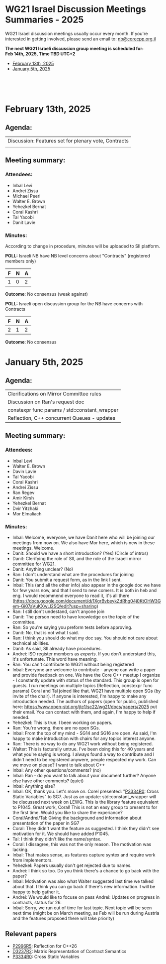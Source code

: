 # WG21 Israel Discussion Meetings Summaries - 2025

WG21 Israel discussion meetings usually occur every month.
If you're interested in getting involved, please send an email to:   nb@corecpp.org.il

__The next WG21 Israeli discussion group meeting is scheduled for: <br/> Feb 14th, 2025, Time TBD UTC+2__ 


- [February 13th, 2025](#february-13th-2025)
- [January 5th, 2025](#january-5th-2025)

<br/><br/><br/>


# February 13th, 2025
## Agenda:
| |
|-|
| Discussion: Features set for plenary vote, Contracts |
|  |
## Meeting summary: 

### Attendees:
- Inbal Levi
- Andrei Zissu
- Michael Peeri
- Walter E. Brown
- Yehezkel Bernat
- Coral Kashri
- Tal Yacobi
- Danit Lavie


### Minutes:

According to change in procedure, minutes will be uploaded to SII platform.

__POLL:__ Israeli NB have NB level concerns about "Contracts" (registered members only)

|F|N|A|
|-|-|-|
|1|0|2|

__Outcome__: No consensus (weak against)


__POLL:__ Israeli open discussion group for the NB have concerns with Contracts

|F|N|A|
|-|-|-|
|2|1|2|

__Outcome__: No consensus

# January 5th, 2025


## Agenda:
| |
|-|
| Clerifications on Mirror Committee rules | 
| Discussion on Ran's request doc |
| constexpr func params / std::constant_wrapper |
| Reflection, C++ concurrent Queues - updates |

## Meeting summary:

### Attendees:
- Inbal Levi
- Walter E. Brown
- Davin Lavie
- Tal Yacobi
- Coral Kashri
- Andrei Zissu
- Ran Regev
- Amir Kirsh
- Yehezkel Bernat
- Dvir Yitzhaki
- Mor Elmaliach

### Minutes:
* Inbal: Welcome, everyone, we have Danit here who will be joining our meetings from now on. We also have Mor here, which is new in these meetings. Welcome.
* Danit: Should we have a short introduction? (Yes) (Circle of intros)
* Danit: Clerifying the role of SII, and the role of the Israeli mirror committee for WG21.
* Danit: Anything unclear? (No)
* Ran: I don't understand what are the procedures for joining
* Danit: You submit a request form, as in the link I sent.
* Inbal: This (and all the other info) also appear in the google doc we have for few years now, and that I send to new comers. It is both in heb and eng. I would recommend everyone to read it, it's all there (https://docs.google.com/document/d/1XgrBvbeykZdRhg04j0KtOHW3Gem-Gi07aVuKXwLl2SQ/edit?usp=sharing)
* Ran: I still don't undestand, can't anyone join
* Danit: The person need to have knowledge on the topic of the committee.
* Ran: So you're saying you preform tests before approving.
* Danit: No, that is not what I said.
* Ran: I think you should do what my doc say. You should not care about technical abilities.
* Danit: As said, SII already have procedures.
* Andrei: ISO register members as *experts*. If you don't understand this, it's unfortunate. This word have meaning. 
* Ran: You can't contribute to WG21 without being registered
* Inbal: Everyone are welcome to contribute - anyone can write a paper and provide feedback on one. We have the Core C++ meetup I organize - I constantly update with status of the standard. This group is open for guests. I run meetings on multiple topics (Reflection, constexpr func params) Coral and Tal joined like that. WG21 have multiple open SGs (by invite of the chair). If anyone is interested, I'm happy to make any introduction needed. The authors of papers (open for public, published here: https://www.open-std.org/jtc1/sc22/wg21/docs/papers/2025 put their email. You can contact with them, and again, I'm happy to help if needed.
* Yehezkel: This is true. I been working on papers. 
* Ran: You're wrong, there are no open SGs. 
* Inbal: From the top of my mind - SG14 and SG16 are open. As said, I'm happy to make introduction with chairs for any topics interest anyone.
* Ran: There is no way to do any WG21 work without being registered.
* Walter: This is facturally untrue. I've been doing this for 40 years and what you're saying is wrong. I always found a way to contribute and I didn't need to be registered anywere, people respected my work. Can we move on please? I want to talk about C++
* Inbal: Any other questions/comments? (no)
* Inbal: Ran - do you want to talk about your document further? Anyone else have other comments? (quiet)
* Inbal: Anything else?
* Inbal: OK, thank you. Let's move on. Corel presented: "[P3334R0](https://wg21.link/P3334R0): Cross Static Variables" to SG7. Just as an update: std::constant_wrapper will be discussed next week on LEWG. This is the library feature equivalent to P1045. Great work, Coral! This is not an easy group to present to for the first time. Would you like to share the experiance?
* Coral/Andrei/Tal: Giving the background and information about presentation of the paper in SG7
* Coral: They didn't want the feature as suggested. I think they didn't see motivation for it. We should have added P1045.
* Tal: I think they didn't like the name/syntax.
* Coral: I dissagree, this was not the only reason. The motivation was lacking.
* Inbal: That makes sense, as features capture syntex and require work from implementors. 
* Yehezkel: Papers usually don't get rejected due to names.
* Andrei: I think so too. Do you think there's a chance to go back with the paper?
* Inbal: Motivation was also what Walter suggested last time we talked about that. I think you can go back if there's new information. I will be happy to help gather it.
* Andrei: We would like to focuse on pass Andrei: Updates on progress in contracts, status for 26.
* Inbal: Sorry, we run out of time for last topic. Next topic will be seen next time (might be on March meeting, as Feb will be run during Austria and the features propsoed there will take priority)


## Relevant papers
   * [P2996R5](https://wg21.link/P2996R5): Reflection for C++26
   * [D3237R2](https://wg21.link/D3237R2): Matrix Representation of Contract Semantics
   * [P3334R0](https://wg21.link/P3334R0): Cross Static Variables



<!-- Example:
# February 6th, 2025
## Agenda:
| |
|-|
| Metaprogramming & Reflection |
|  |
## Meeting summary: 

### Attendees:
- Inbal Levi
- Andrei Zissu
- Michael Peeri
- Yehezkel Bernat
- Walter E. Brown
- Coral Kashri
- Tal Yacobi
- Tamir Bahar
- Shachar Shemesh
- Danit Lavie

### Minutes:

__POLL:__
|SF|F|N|A|SA|
|-|-|-|-|-|
|0 | 0 |0 |0 |0 |
-->
